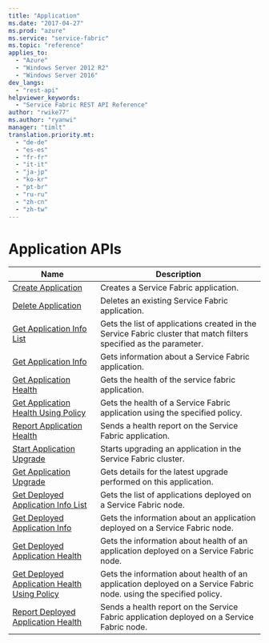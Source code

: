 ```yaml
---
title: "Application"
ms.date: "2017-04-27"
ms.prod: "azure"
ms.service: "service-fabric"
ms.topic: "reference"
applies_to: 
  - "Azure"
  - "Windows Server 2012 R2"
  - "Windows Server 2016"
dev_langs: 
  - "rest-api"
helpviewer_keywords: 
  - "Service Fabric REST API Reference"
author: "rwike77"
ms.author: "ryanwi"
manager: "timlt"
translation.priority.mt: 
  - "de-de"
  - "es-es"
  - "fr-fr"
  - "it-it"
  - "ja-jp"
  - "ko-kr"
  - "pt-br"
  - "ru-ru"
  - "zh-cn"
  - "zh-tw"
---
```

# Application APIs

| Name | Description |
| --- | --- |
| [Create Application](create-application.md) | Creates a Service Fabric application.<br/> |
| [Delete Application](delete-application.md) | Deletes an existing Service Fabric application.<br/> |
| [Get Application Info List](get-application-info-list.md) | Gets the list of applications created in the Service Fabric cluster that match filters specified as the parameter.<br/> |
| [Get Application Info](get-application-info.md) | Gets information about a Service Fabric application.<br/> |
| [Get Application Health](get-application-health.md) | Gets the health of the service fabric application.<br/> |
| [Get Application Health Using Policy](get-application-health-using-policy.md) | Gets the health of a Service Fabric application using the specified policy.<br/> |
| [Report Application Health](report-application-health.md) | Sends a health report on the Service Fabric application.<br/> |
| [Start Application Upgrade](start-application-upgrade.md) | Starts upgrading an application in the Service Fabric cluster.<br/> |
| [Get Application Upgrade](get-application-upgrade.md) | Gets details for the latest upgrade performed on this application.<br/> |
| [Get Deployed Application Info List](get-deployed-application-info-list.md) | Gets the list of applications deployed on a Service Fabric node.<br/> |
| [Get Deployed Application Info](get-deployed-application-info.md) | Gets the information about an application deployed on a Service Fabric node.<br/> |
| [Get Deployed Application Health](get-deployed-application-health.md) | Gets the information about health of an application deployed on a Service Fabric node.<br/> |
| [Get Deployed Application Health Using Policy](get-deployed-application-health-using-policy.md) | Gets the information about health of an application deployed on a Service Fabric node. using the specified policy.<br/> |
| [Report Deployed Application Health](report-deployed-application-health.md) | Sends a health report on the Service Fabric application deployed on a Service Fabric node.<br/> |


